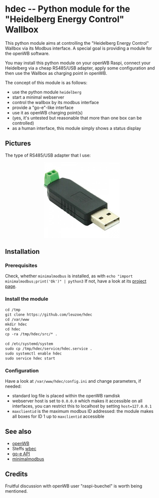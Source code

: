 # hdec -- Python module for the "Heidelberg Energy Control" Wallbox 

This python module aims at controlling the "Heidelberg Energy Control" Wallbox 
via its Modbus interface. A special goal is providing a module for the 
openWB software.

You may install this python module on your openWB Raspi, connect your 
Heidelberg via a cheap RS485/USB adapter, apply some configuration and then use 
the Wallbox as charging point in openWB.

The concept of this module is as follows:
- use the python module `heidelberg` 
- start a minimal webserver 
- control the wallbox by its modbus interface
- provide a "go-e"-like interface
- use it as openWB charging point(s)
- (yes, it's untested but reasonable that more than one box can be controlled)
- as a human interface, this module simply shows a status display 
  

## Pictures
The type of RS485/USB adapter that I use:

<p align="center"> 
  <img src="images/rs485usb.jpg"> 
</p>

## Installation
### Prerequisites
Check, whether `minimalmodbus` is installed, as with
`echo "import minimalmodbus;print('Ok')" | python3`
If not, have a look at its [project page](https://pypi.org/project/minimalmodbus/).

### Install the module
```
cd /tmp
git clone https://github.com/leuzoe/hdec
cd /var/www
mkdir hdec
cd hdec
cp -ra /tmp/hdec/src/* .

cd /etc/systemd/system
sudo cp /tmp/hdec/service/hdec.service .
sudo systemctl enable hdec
sudo service hdec start
```

### Configuration
Have a look at `/var/www/hdec/config.ini` and change parameters, if needed:

- standard log file is placed within the openWB ramdisk
- webserver host is set to `0.0.0.0` which makes it accessible on all interfaces, you can restrict this to localhost by setting `host=127.0.0.1`
- `maxclientid` is the maximum modbus ID addressed: the module makes all boxes for ID 1 up to `maxclientid` accessible


## See also
- [openWB](https://openwb.de/main/)
- Steffs [wbec](https://github.com/steff393/wbec)
- [go-e API](https://github.com/goecharger/go-eCharger-API-v1/blob/master/go-eCharger%20API%20v1%20DE.md)
- [minimalmodbus](https://pypi.org/project/minimalmodbus/)

## Credits
Fruitful discussion with openWB user "raspi-buechel" is worth being mentioned.

